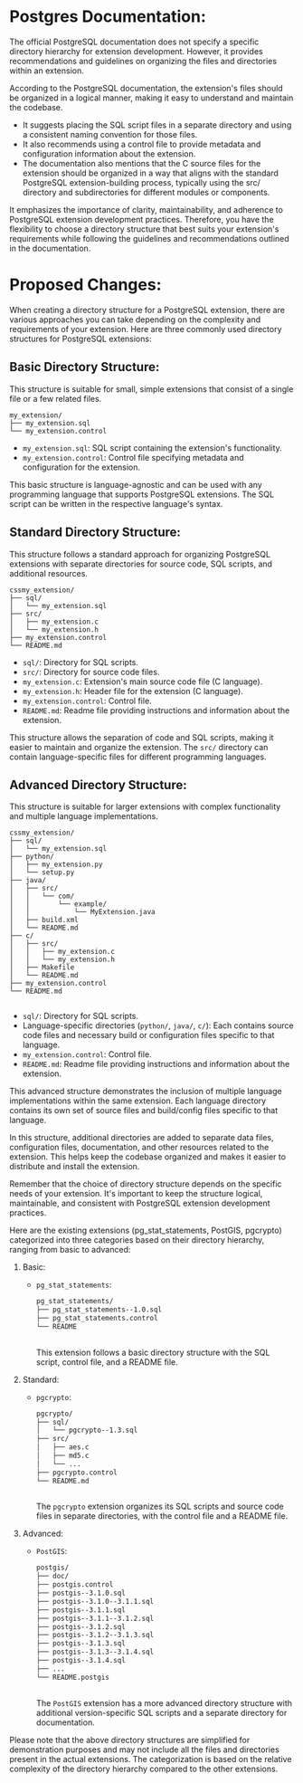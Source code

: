 # Postgres Documentation: 
The official PostgreSQL documentation does not specify a specific directory hierarchy for extension development. However, it provides recommendations and guidelines on organizing the files and directories within an extension. 
  
According to the PostgreSQL documentation, the extension's files should be organized in a logical manner, making it easy to understand and maintain the codebase.  
- It suggests placing the SQL script files in a separate directory and using a consistent naming convention for those files. 
- It also recommends using a control file to provide metadata and configuration information about the extension.
- The documentation also mentions that the C source files for the extension should be organized in a way that aligns with the standard PostgreSQL extension-building process, typically using the src/ directory and subdirectories for different modules or components. 

It emphasizes the importance of clarity, maintainability, and adherence to PostgreSQL extension development practices. Therefore, you have the flexibility to choose a directory structure that best suits your extension's requirements while following the guidelines and recommendations outlined in the documentation. 

# Proposed Changes: 
When creating a directory structure for a PostgreSQL extension, there are various approaches you can take depending on the complexity and requirements of your extension. Here are three commonly used directory structures for PostgreSQL extensions: 


## Basic Directory Structure:  
This structure is suitable for small, simple extensions that consist of a single file or a few related files. 

``` 
my_extension/ 
├── my_extension.sql 
└── my_extension.control 

``` 

-   `my_extension.sql`: SQL script containing the extension's functionality. 
-   `my_extension.control`: Control file specifying metadata and configuration for the extension. 

This basic structure is language-agnostic and can be used with any programming language that supports PostgreSQL extensions. The SQL script can be written in the respective language's syntax. 
  
## Standard Directory Structure:  
This structure follows a standard approach for organizing PostgreSQL extensions with separate directories for source code, SQL scripts, and additional resources. 

``` 
cssmy_extension/ 
├── sql/ 
│   └── my_extension.sql 
├── src/ 
│   ├── my_extension.c 
│   └── my_extension.h  
├── my_extension.control 
└── README.md 

``` 
 
-   `sql/`: Directory for SQL scripts. 
-   `src/`: Directory for source code files. 
-   `my_extension.c`: Extension's main source code file (C language). 
-   `my_extension.h`: Header file for the extension (C language). 
-   `my_extension.control`: Control file. 
-   `README.md`: Readme file providing instructions and information about the extension. 

This structure allows the separation of code and SQL scripts, making it easier to maintain and organize the extension. The `src/` directory can contain language-specific files for different programming languages. 

## Advanced Directory Structure:  
This structure is suitable for larger extensions with complex functionality and multiple language implementations. 

``` 
cssmy_extension/ 
├── sql/ 
│   └── my_extension.sql 
├── python/ 
│   ├── my_extension.py 
│   └── setup.py 
├── java/ 
│   ├── src/ 
│   │   └── com/ 
│   │       └── example/ 
│   │           └── MyExtension.java 
│   ├── build.xml 
│   └── README.md 
├── c/ 
│   ├── src/ 
│   │   ├── my_extension.c 
│   │   └── my_extension.h 
│   ├── Makefile 
│   └── README.md 
├── my_extension.control 
└── README.md 
 
``` 

-   `sql/`: Directory for SQL scripts. 
-   Language-specific directories (`python/`, `java/`, `c/`): Each contains source code files and necessary build or configuration files specific to that language. 
-   `my_extension.control`: Control file. 
-   `README.md`: Readme file providing instructions and information about the extension. 

This advanced structure demonstrates the inclusion of multiple language implementations within the same extension. Each language directory contains its own set of source files and build/config files specific to that language. 

   In this structure, additional directories are added to separate data files, configuration files, documentation, and other resources related to the extension. This helps keep the codebase organized and makes it easier to distribute and install the extension. 
    
Remember that the choice of directory structure depends on the specific needs of your extension. It's important to keep the structure logical, maintainable, and consistent with PostgreSQL extension development practices. 

Here are the existing extensions (pg\_stat\_statements, PostGIS, pgcrypto) categorized into three categories based on their directory hierarchy, ranging from basic to advanced: 

1.  Basic: 
    
    -   `pg_stat_statements`: 
         
        ```bash
        pg_stat_statements/ 
        ├── pg_stat_statements--1.0.sql 
        ├── pg_stat_statements.control 
        └── README 
          
        ``` 
        
        This extension follows a basic directory structure with the SQL script, control file, and a README file.
        
2.  Standard: 
     
    -   `pgcrypto`: 
         
        ```bash 
        pgcrypto/ 
        ├── sql/ 
        │   └── pgcrypto--1.3.sql 
        ├── src/ 
        │   ├── aes.c 
        │   ├── md5.c 
        │   └── ... 
        ├── pgcrypto.control 
        └── README.md 
         
        ``` 
        
        The `pgcrypto` extension organizes its SQL scripts and source code files in separate directories, with the control file and a README file. 
        
3.  Advanced: 
    
    -   `PostGIS`: 
        
        ```bash 
        postgis/ 
        ├── doc/ 
        ├── postgis.control 
        ├── postgis--3.1.0.sql 
        ├── postgis--3.1.0--3.1.1.sql 
        ├── postgis--3.1.1.sql 
        ├── postgis--3.1.1--3.1.2.sql 
        ├── postgis--3.1.2.sql 
        ├── postgis--3.1.2--3.1.3.sql 
        ├── postgis--3.1.3.sql 
        ├── postgis--3.1.3--3.1.4.sql 
        ├── postgis--3.1.4.sql 
        ├── ... 
        └── README.postgis
         
        ``` 
         
        The `PostGIS` extension has a more advanced directory structure with additional version-specific SQL scripts and a separate directory for documentation. 
        
 
Please note that the above directory structures are simplified for demonstration purposes and may not include all the files and directories present in the actual extensions. The categorization is based on the relative complexity of the directory hierarchy compared to the other extensions. 

